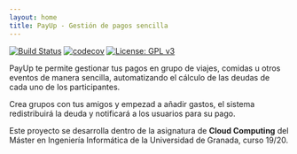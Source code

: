 ```yaml
---
layout: home
title: PayUp - Gestión de pagos sencilla
---
```


[![Build Status](https://travis-ci.com/Varrrro/pay-up.svg?branch=master)](https://travis-ci.com/Varrrro/pay-up)
[![codecov](https://codecov.io/gh/Varrrro/pay-up/branch/master/graph/badge.svg)](https://codecov.io/gh/Varrrro/pay-up)
[![License: GPL v3](https://img.shields.io/badge/License-GPLv3-blue.svg)](https://www.gnu.org/licenses/gpl-3.0)

PayUp te permite gestionar tus pagos en grupo de viajes, comidas u otros eventos de manera sencilla, automatizando el cálculo de las deudas de cada uno de los participantes.

Crea grupos con tus amigos y empezad a añadir gastos, el sistema redistribuirá la deuda y notificará a los usuarios para su pago.

Este proyecto se desarrolla dentro de la asignatura de **Cloud Computing** del Máster en Ingeniería Informática de la Universidad de Granada, curso 19/20.
